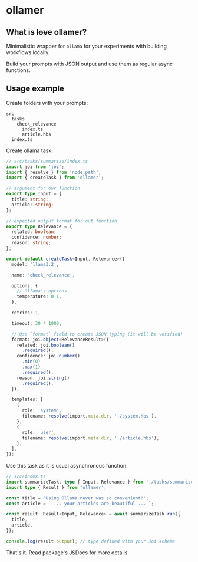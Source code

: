 # ollamer

## What is ~~love~~ ollamer?

Minimalistic wrapper for `ollama` for your experiments with building workflows locally.

Build your prompts with JSON output and use them as regular async functions.

## Usage example

Create folders with your prompts:

```
src
  tasks
    check_relevance
      index.ts
      article.hbs
  index.ts
```

Create ollama task.

```ts
// src/tasks/summarize/index.ts
import joi from 'joi';
import { resolve } from 'node:path';
import { createTask } from 'ollamer';

// argument for our function
export type Input = {
  title: string;
  article: string;
};

// expected output format for out function
export type Relevance = {
  related: boolean;
  confidence: number;
  reason: string;
};

export default createTask<Input, Relevance>({
  model: 'llama3.2',

  name: 'check_relevance',

  options: {
    // Ollama's options
    temperature: 0.1,
  },

  retries: 1,

  timeout: 30 * 1000,

  // Use `format` field to create JSON typing (it will be verified)
  format: joi.object<RelevanceResult>({
    related: joi.boolean()
      .required(),
    confidence: joi.number()
      .min(0)
      .max(1)
      .required(),
    reason: joi.string()
      .required(),
  }),

  templates: [
    {
      role: 'system',
      filename: resolve(import.meta.dir, './system.hbs'),
    },
    {
      role: 'user',
      filename: resolve(import.meta.dir, './article.hbs'),
    },
  ],
});
```

Use this task as it is usual asynchronous function:

```ts
// src/index.ts
import summarizeTask, type { Input, Relevance } from './tasks/summarize';
import type { Result } from 'ollamer';

const title = 'Using Ollama never was so convenient!';
const article = ` ... your articles are beautiful ... `;

const result: Result<Input, Relevance> = await summarizeTask.run({
  title,
  article,
});

console.log(result.output); // type defined with your Joi schema
```

That's it. Read package's JSDocs for more details.

